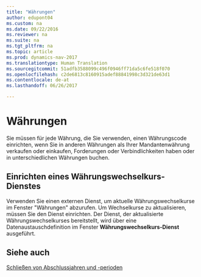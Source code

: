 ```yaml
---
title: "Währungen"
author: edupont04
ms.custom: na
ms.date: 09/22/2016
ms.reviewer: na
ms.suite: na
ms.tgt_pltfrm: na
ms.topic: article
ms.prod: dynamics-nav-2017
ms.translationtype: Human Translation
ms.sourcegitcommit: 51adfb3588099c496f0946ff71da5c6fe518f070
ms.openlocfilehash: c2de6813c8160915adef88841998c3d321de63d1
ms.contentlocale: de-at
ms.lasthandoff: 06/26/2017

---
```


# <a name="currencies"></a>Währungen
Sie müssen für jede Währung, die Sie verwenden, einen Währungscode einrichten, wenn Sie in anderen Währungen als Ihrer Mandantenwährung verkaufen oder einkaufen, Forderungen oder Verbindlichkeiten haben oder in unterschiedlichen Währungen buchen.  

## <a name="set-up-a-currency-exchange-rate-service"></a>Einrichten eines Währungswechselkurs-Dienstes
Verwenden Sie einen externen Dienst, um aktuelle Währungswechselkurse im Fenster "Währungen" abzurufen. Um Wechselkurse zu aktualisieren, müssen Sie den Dienst einrichten.
Der Dienst, der aktualisierte Währungswechselkurses bereitstellt, wird über eine Datenaustauschdefinition im Fenster **Währungswechselkurs-Dienst** ausgeführt.  

## <a name="see-also"></a>Siehe auch
[Schließen von Abschlussjahren und -perioden](year-close-years-periods.md)

